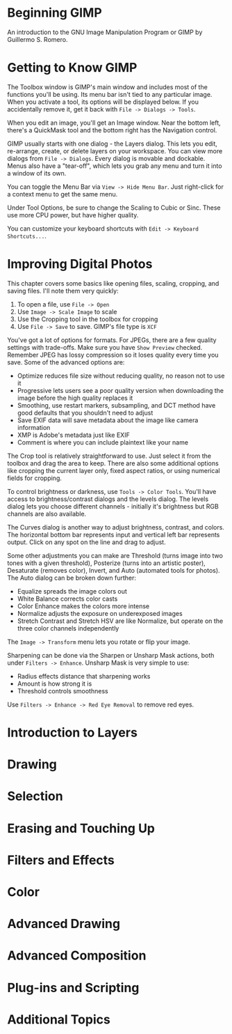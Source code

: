Beginning GIMP
==============

An introduction to the GNU Image Manipulation Program or GIMP by Guillermo
S. Romero.

Getting to Know GIMP
====================

The Toolbox window is GIMP's main window and includes most of the functions
you'll be using.  Its menu bar isn't tied to any particular image.  When you
activate a tool, its options will be displayed below.  If you accidentally
remove it, get it back with `File -> Dialogs -> Tools`.

When you edit an image, you'll get an Image window.  Near the bottom left,
there's a QuickMask tool and the bottom right has the Navigation control.

GIMP usually starts with one dialog - the Layers dialog.  This lets you edit,
re-arrange, create, or delete layers on your workspace.  You can view more
dialogs from `File -> Dialogs`.  Every dialog is movable and dockable.  Menus
also have a "tear-off", which lets you grab any menu and turn it into a window
of its own.

You can toggle the Menu Bar via `View -> Hide Menu Bar`.  Just right-click for
a context menu to get the same menu.

Under Tool Options, be sure to change the Scaling to Cubic or Sinc.  These use
more CPU power, but have higher quality.

You can customize your keyboard shortcuts with `Edit -> Keyboard Shortcuts...`.

Improving Digital Photos
========================

This chapter covers some basics like opening files, scaling, cropping, and
saving files.  I'll note them very quickly:

1. To open a file, use `File -> Open`
2. Use `Image -> Scale Image` to scale
3. Use the Cropping tool in the toolbox for cropping
4. Use `File -> Save` to save.  GIMP's file type is `XCF`

You've got a lot of options for formats.  For JPEGs, there are a few quality
settings with trade-offs.  Make sure you have `Show Preview` checked.  Remember
JPEG has lossy compression so it loses quality every time you save.  Some of
the advanced options are:

* Optimize reduces file size without reducing quality, no reason not to use it
* Progressive lets users see a poor quality version when downloading the image
  before the high quality replaces it
* Smoothing, use restart markers, subsampling, and DCT method have good defaults
  that you shouldn't need to adjust
* Save EXIF data will save metadata about the image like camera information
* XMP is Adobe's metadata just like EXIF
* Comment is where you can include plaintext like your name

The Crop tool is relatively straightforward to use.  Just select it from the
toolbox and drag the area to keep.  There are also some additional options like
cropping the current layer only, fixed aspect ratios, or using numerical fields
for cropping.

To control brightness or darkness, use `Tools -> Color Tools`.  You'll have
access to brightness/contrast dialogs and the levels dialog.  The levels dialog
lets you choose different channels - initially it's brightness but RGB channels
are also available.

The Curves dialog is another way to adjust brightness, contrast, and colors.
The horizontal bottom bar represents input and vertical left bar represents
output.  Click on any spot on the line and drag to adjust.

Some other adjustments you can make are Threshold (turns image into two tones
with a given threshold), Posterize (turns into an artistic poster),
Desaturate (removes color), Invert, and Auto (automated tools for photos).  The
Auto dialog can be broken down further:

* Equalize spreads the image colors out
* White Balance corrects color casts
* Color Enhance makes the colors more intense
* Normalize adjusts the exposure on underexposed images
* Stretch Contrast and Stretch HSV are like Normalize, but operate on the three
  color channels independently

The `Image -> Transform` menu lets you rotate or flip your image.

Sharpening can be done via the Sharpen or Unsharp Mask actions, both under
`Filters -> Enhance`.    Unsharp Mask is very simple to use:

* Radius effects distance that sharpening works
* Amount is how strong it is
* Threshold controls smoothness

Use `Filters -> Enhance -> Red Eye Removal` to remove red eyes.

Introduction to Layers
======================

Drawing
=======

Selection
=========

Erasing and Touching Up
=======================

Filters and Effects
===================

Color
=====

Advanced Drawing
================

Advanced Composition
====================

Plug-ins and Scripting
======================

Additional Topics
=================
